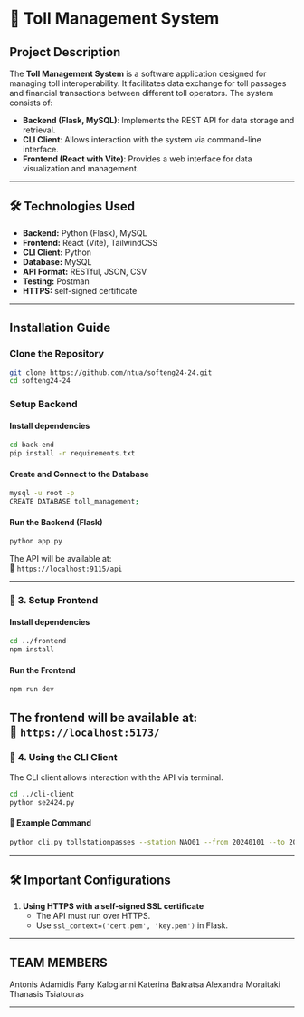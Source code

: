 # 🚦 Toll Management System

##  Project Description
The **Toll Management System** is a software application designed for managing toll interoperability. It facilitates data exchange for toll passages and financial transactions between different toll operators. The system consists of:
- **Backend (Flask, MySQL)**: Implements the REST API for data storage and retrieval.
- **CLI Client**: Allows interaction with the system via command-line interface.
- **Frontend (React with Vite)**: Provides a web interface for data visualization and management.

---

## 🛠 Technologies Used
- **Backend:** Python (Flask), MySQL
- **Frontend:** React (Vite), TailwindCSS
- **CLI Client:** Python 
- **Database:** MySQL
- **API Format:** RESTful, JSON, CSV
- **Testing:** Postman
- **HTTPS:** self-signed certificate

---

##  Installation Guide

###   Clone the Repository
```bash
git clone https://github.com/ntua/softeng24-24.git
cd softeng24-24
```

###   Setup Backend
#### Install dependencies
```bash
cd back-end
pip install -r requirements.txt
```

#### **Create and Connect to the Database**
```bash
mysql -u root -p
CREATE DATABASE toll_management;
```

#### **Run the Backend (Flask)**
```bash
python app.py
```
The API will be available at:  
🔗 `https://localhost:9115/api`

---

### 🔹 **3. Setup Frontend**
#### Install dependencies
```bash
cd ../frontend
npm install
```

#### **Run the Frontend**
```bash
npm run dev
```
The frontend will be available at:  
🔗 `https://localhost:5173/`
---

### 🔹 **4. Using the CLI Client**
The CLI client allows interaction with the API via terminal.
```bash
cd ../cli-client
python se2424.py
```
#### 📌 **Example Command**
```bash
python cli.py tollstationpasses --station NAO01 --from 20240101 --to 20240131
```

---


## 🛠 **Important Configurations**
1. **Using HTTPS with a self-signed SSL certificate**
   - The API must run over HTTPS.
   - Use `ssl_context=('cert.pem', 'key.pem')` in Flask.

---
## TEAM MEMBERS
Antonis Adamidis
Fany Kalogianni
Katerina Bakratsa
Alexandra Moraitaki
Thanasis Tsiatouras

---
